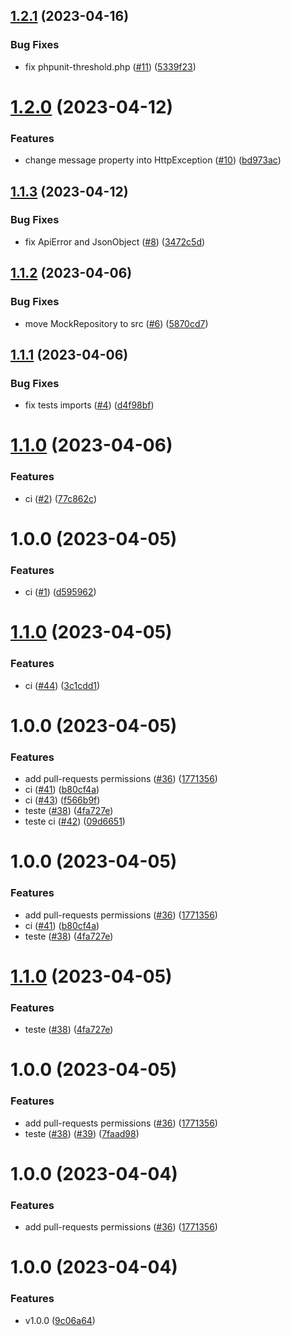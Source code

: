 ## [1.2.1](https://github.com/e2ateam/php_shared/compare/v1.2.0...v1.2.1) (2023-04-16)


### Bug Fixes

* fix phpunit-threshold.php ([#11](https://github.com/e2ateam/php_shared/issues/11)) ([5339f23](https://github.com/e2ateam/php_shared/commit/5339f2393e6ed4dc4a1b23653d1e70d8affc8032))

# [1.2.0](https://github.com/e2ateam/php_shared/compare/v1.1.3...v1.2.0) (2023-04-12)


### Features

* change message property into HttpException ([#10](https://github.com/e2ateam/php_shared/issues/10)) ([bd973ac](https://github.com/e2ateam/php_shared/commit/bd973ac431d7261a18674329d88dcb219c261958))

## [1.1.3](https://github.com/e2ateam/php_shared/compare/v1.1.2...v1.1.3) (2023-04-12)


### Bug Fixes

* fix ApiError and JsonObject ([#8](https://github.com/e2ateam/php_shared/issues/8)) ([3472c5d](https://github.com/e2ateam/php_shared/commit/3472c5d0b896a2c3a872d4d042b1fac66b445680))

## [1.1.2](https://github.com/e2ateam/php_shared/compare/v1.1.1...v1.1.2) (2023-04-06)


### Bug Fixes

* move MockRepository to src ([#6](https://github.com/e2ateam/php_shared/issues/6)) ([5870cd7](https://github.com/e2ateam/php_shared/commit/5870cd731483774a2ba56786145a195953766dea))

## [1.1.1](https://github.com/e2ateam/php_shared/compare/v1.1.0...v1.1.1) (2023-04-06)


### Bug Fixes

* fix tests imports ([#4](https://github.com/e2ateam/php_shared/issues/4)) ([d4f98bf](https://github.com/e2ateam/php_shared/commit/d4f98bfa22fb9990bee545fd5849b9d45e338814))

# [1.1.0](https://github.com/e2ateam/php_shared/compare/v1.0.0...v1.1.0) (2023-04-06)


### Features

* ci ([#2](https://github.com/e2ateam/php_shared/issues/2)) ([77c862c](https://github.com/e2ateam/php_shared/commit/77c862ce767f66cf4b30fe90b6511c9fbb3f9cb8))

# 1.0.0 (2023-04-05)


### Features

* ci ([#1](https://github.com/e2ateam/php_shared/issues/1)) ([d595962](https://github.com/e2ateam/php_shared/commit/d5959626102a9b62ae8ea8d2851b547e748a23bb))

# [1.1.0](https://github.com/e2ateam/php_shared/compare/v1.0.0...v1.1.0) (2023-04-05)


### Features

* ci ([#44](https://github.com/e2ateam/php_shared/issues/44)) ([3c1cdd1](https://github.com/e2ateam/php_shared/commit/3c1cdd1b71df36f25eef8b137fe41723c04e6c49))

# 1.0.0 (2023-04-05)


### Features

* add pull-requests permissions ([#36](https://github.com/e2ateam/php_shared/issues/36)) ([1771356](https://github.com/e2ateam/php_shared/commit/1771356adf2fce9573f6bb5e714f2e239fb00390))
* ci ([#41](https://github.com/e2ateam/php_shared/issues/41)) ([b80cf4a](https://github.com/e2ateam/php_shared/commit/b80cf4a46d39a0851d971501b4dd9c68f52f209c))
* ci ([#43](https://github.com/e2ateam/php_shared/issues/43)) ([f566b9f](https://github.com/e2ateam/php_shared/commit/f566b9f62b216a60dd8e6b34b2bc21e738df1483))
* teste ([#38](https://github.com/e2ateam/php_shared/issues/38)) ([4fa727e](https://github.com/e2ateam/php_shared/commit/4fa727e656e86c51f7f977cab298fdefc2d9370c))
* teste ci ([#42](https://github.com/e2ateam/php_shared/issues/42)) ([09d6651](https://github.com/e2ateam/php_shared/commit/09d66517239040f67bae6d5c8fcf64f54d2c2a34))

# 1.0.0 (2023-04-05)


### Features

* add pull-requests permissions ([#36](https://github.com/e2ateam/php_shared/issues/36)) ([1771356](https://github.com/e2ateam/php_shared/commit/1771356adf2fce9573f6bb5e714f2e239fb00390))
* ci ([#41](https://github.com/e2ateam/php_shared/issues/41)) ([b80cf4a](https://github.com/e2ateam/php_shared/commit/b80cf4a46d39a0851d971501b4dd9c68f52f209c))
* teste ([#38](https://github.com/e2ateam/php_shared/issues/38)) ([4fa727e](https://github.com/e2ateam/php_shared/commit/4fa727e656e86c51f7f977cab298fdefc2d9370c))

# [1.1.0](https://github.com/e2ateam/php_shared/compare/v1.0.0...v1.1.0) (2023-04-05)


### Features

* teste ([#38](https://github.com/e2ateam/php_shared/issues/38)) ([4fa727e](https://github.com/e2ateam/php_shared/commit/4fa727e656e86c51f7f977cab298fdefc2d9370c))

# 1.0.0 (2023-04-05)


### Features

* add pull-requests permissions ([#36](https://github.com/e2ateam/php_shared/issues/36)) ([1771356](https://github.com/e2ateam/php_shared/commit/1771356adf2fce9573f6bb5e714f2e239fb00390))
* teste ([#38](https://github.com/e2ateam/php_shared/issues/38)) ([#39](https://github.com/e2ateam/php_shared/issues/39)) ([7faad98](https://github.com/e2ateam/php_shared/commit/7faad98e7c9b308452711c9e90d9754e720a3519))

# 1.0.0 (2023-04-04)


### Features

* add pull-requests permissions ([#36](https://github.com/e2ateam/php_shared/issues/36)) ([1771356](https://github.com/e2ateam/php_shared/commit/1771356adf2fce9573f6bb5e714f2e239fb00390))

# 1.0.0 (2023-04-04)


### Features

* v1.0.0 ([9c06a64](https://github.com/e2ateam/php_shared/commit/9c06a643dfd5744052ff9b4615c7117c9cf6dbfd))
